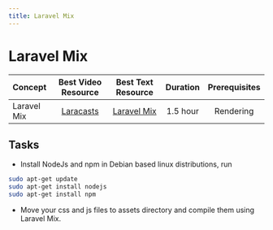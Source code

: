 ```yaml
---
title: Laravel Mix
---
```

# Laravel Mix

Concept | Best Video Resource | Best Text Resource | Duration | Prerequisites
:-- | :--: | :--: | :--: | :--:
Laravel Mix | [Laracasts](https://laracasts.com/series/laravel-from-scratch-2017/episodes/14) | [Laravel Mix](https://laravel.com/docs/5.4/mix) | 1.5 hour | Rendering

## Tasks

- Install NodeJs and npm in Debian based linux distributions, run

```sh
sudo apt-get update
sudo apt-get install nodejs
sudo apt-get install npm
```

- Move your css and js files to assets directory and compile them using Laravel Mix.
